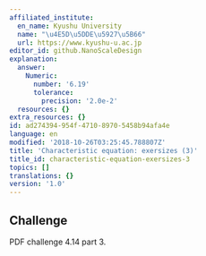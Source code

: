 ```yaml
---
affiliated_institute:
  en_name: Kyushu University
  name: "\u4E5D\u5DDE\u5927\u5B66"
  url: https://www.kyushu-u.ac.jp
editor_id: github.NanoScaleDesign
explanation:
  answer:
    Numeric:
      number: '6.19'
      tolerance:
        precision: '2.0e-2'
  resources: {}
extra_resources: {}
id: ad274394-954f-4710-8970-5458b94afa4e
language: en
modified: '2018-10-26T03:25:45.788807Z'
title: 'Characteristic equation: exersizes (3)'
title_id: characteristic-equation-exersizes-3
topics: []
translations: {}
version: '1.0'
---
```


## Challenge

PDF challenge 4.14 part 3.
